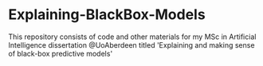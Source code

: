 # Explaining-BlackBox-Models
This repository consists of code and other materials for my MSc in Artificial Intelligence dissertation @UoAberdeen titled 'Explaining and making sense of black-box predictive models'
